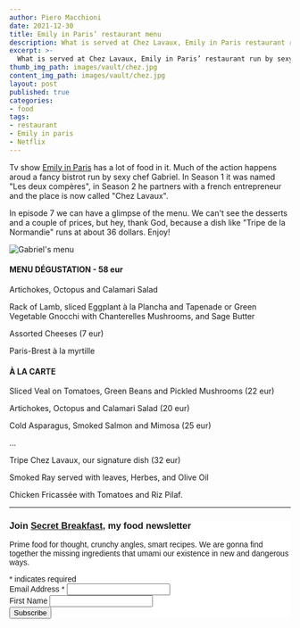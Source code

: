```yaml
---
author: Piero Macchioni
date: 2021-12-30
title: Emily in Paris’ restaurant menu
description: What is served at Chez Lavaux, Emily in Paris restaurant run by sexy chef Gabriel.
excerpt: >-
  What is served at Chez Lavaux, Emily in Paris’ restaurant run by sexy chef Gabriel.
thumb_img_path: images/vault/chez.jpg
content_img_path: images/vault/chez.jpg
layout: post
published: true
categories:
- food
tags:
- restaurant
- Emily in paris
- Netflix
---
```


Tv show [Emily in Paris](https://en.wikipedia.org/wiki/Emily_in_Paris) has a lot of food in it. Much of the action happens aroud a fancy bistrot run by sexy chef Gabriel. In Season 1 it was named "Les deux compères", in Season 2 he partners with a french entrepreneur and the place is now called "Chez Lavaux". 

In episode 7 we can have a glimpse of the menu. We can't see the desserts and a couple of prices, but hey, thank God, because a dish like "Tripe de la Normandie" runs at about 36 dollars. Enjoy!

![Gabriel's menu](https://macchioni.cc/images/vault/gabriel-menu.png)

#### MENU DÉGUSTATION  - 58 eur

Artichokes, Octopus and Calamari Salad

Rack of Lamb, sliced Eggplant à la Plancha and Tapenade
or
Green Vegetable Gnocchi with Chanterelles Mushrooms, and Sage Butter

Assorted Cheeses (7 eur)

Paris-Brest à la myrtille


#### À LA CARTE

Sliced Veal on Tomatoes, Green Beans and Pickled Mushrooms (22 eur)

Artichokes, Octopus and Calamari Salad (20 eur)

Cold Asparagus, Smoked Salmon and Mimosa (25 eur)

...

Tripe Chez Lavaux, our signature dish (32 eur)


Smoked Ray served with leaves, Herbes, and Olive Oil

Chicken Fricassée with Tomatoes and Riz Pilaf.


---

<!-- Begin Mailchimp Signup Form -->
<link href="//cdn-images.mailchimp.com/embedcode/classic-10_7.css" rel="stylesheet" type="text/css">
<style type="text/css">
  #mc_embed_signup{background:#fff; clear:left; font:14px Helvetica,Arial,sans-serif; }
  /* Add your own Mailchimp form style overrides in your site stylesheet or in this style block.
     We recommend moving this block and the preceding CSS link to the HEAD of your HTML file. */
</style>
<div id="mc_embed_signup">
<form action="https://club.us1.list-manage.com/subscribe/post?u=f3a2dbee491ca226a10089937&amp;id=2a9d02f1f7" method="post" id="mc-embedded-subscribe-form" name="mc-embedded-subscribe-form" class="validate" target="_blank" novalidate>
    <div id="mc_embed_signup_scroll">
  <h3>Join <a href="https://www.secretbreakfast.club/">Secret Breakfast</a>, my food newsletter</h3><p>Prime food for thought, crunchy angles, smart recipes. We are gonna find together the missing ingredients that umami our existence in new and dangerous ways.</p>
<div class="indicates-required"><span class="asterisk">*</span> indicates required</div>
<div class="mc-field-group">
  <label for="mce-EMAIL">Email Address  <span class="asterisk">*</span>
</label>
  <input type="email" value="" name="EMAIL" class="required email" id="mce-EMAIL">
</div>
<div class="mc-field-group">
  <label for="mce-FNAME">First Name </label>
  <input type="text" value="" name="FNAME" class="" id="mce-FNAME">
</div>
  <div id="mce-responses" class="clear">
    <div class="response" id="mce-error-response" style="display:none"></div>
    <div class="response" id="mce-success-response" style="display:none"></div>
  </div>    <!-- real people should not fill this in and expect good things - do not remove this or risk form bot signups-->
    <div style="position: absolute; left: -5000px;" aria-hidden="true"><input type="text" name="b_f3a2dbee491ca226a10089937_2a9d02f1f7" tabindex="-1" value=""></div>
    <div class="clear"><input type="submit" value="Subscribe" name="subscribe" id="mc-embedded-subscribe" class="button"></div>
    </div>
</form>
</div>
<script type='text/javascript' src='//s3.amazonaws.com/downloads.mailchimp.com/js/mc-validate.js'></script><script type='text/javascript'>(function($) {window.fnames = new Array(); window.ftypes = new Array();fnames[0]='EMAIL';ftypes[0]='email';fnames[1]='FNAME';ftypes[1]='text';fnames[2]='LNAME';ftypes[2]='text';fnames[3]='ADDRESS';ftypes[3]='address';fnames[4]='PHONE';ftypes[4]='phone';fnames[5]='BIRTHDAY';ftypes[5]='birthday';}(jQuery));var $mcj = jQuery.noConflict(true);</script>
<!--End mc_embed_signup-->